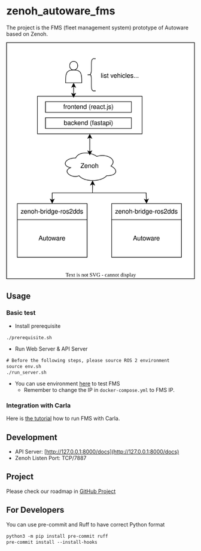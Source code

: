 # zenoh_autoware_fms

The project is the FMS (fleet management system) prototype of Autoware based on Zenoh.

![FMS Architecture](resource/Autoware_FMS_Zenoh_Architecture.svg)

## Usage

### Basic test

* Install prerequisite

```shell
./prerequisite.sh
```

* Run Web Server & API Server

```shell
# Before the following steps, please source ROS 2 environment
source env.sh
./run_server.sh
```

* You can use environment [here](https://github.com/evshary/zenoh_demo_docker_env/tree/main/autoware_multiple_fms) to test FMS
  * Remember to change the IP in `docker-compose.yml` to FMS IP.

### Integration with Carla

Here is [the tutorial](https://autoware-carla-launch.readthedocs.io/en/latest/scenarios/fms.html) how to run FMS with Carla.

## Development

* API Server: [http://127.0.0.1:8000/docs](http://127.0.0.1:8000/docs)
* Zenoh Listen Port: TCP/7887

## Project

Please check our roadmap in [GitHub Project](https://github.com/users/evshary/projects/2)

## For Developers

You can use pre-commit and Ruff to have correct Python format

```shell
python3 -m pip install pre-commit ruff
pre-commit install --install-hooks
```
